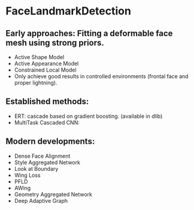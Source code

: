 # FaceLandmarkDetection

## Early approaches: Fitting a deformable face mesh using strong priors.
- Active Shape Model
- Active Appearance Model
- Constrained Local Model
- Only achieve good results in controlled environments (frontal face and proper lightning).

## Established methods: 
- ERT: cascade based on gradient boosting. (available in dlib)
- MultiTask Cascaded CNN: 

## Modern developments:
- Dense Face Alignment
- Style Aggregated Network
- Look at Boundary  
- Wing Loss
- PFLD
- AWing
- Geometry Aggregated Network
- Deep Adaptive Graph
